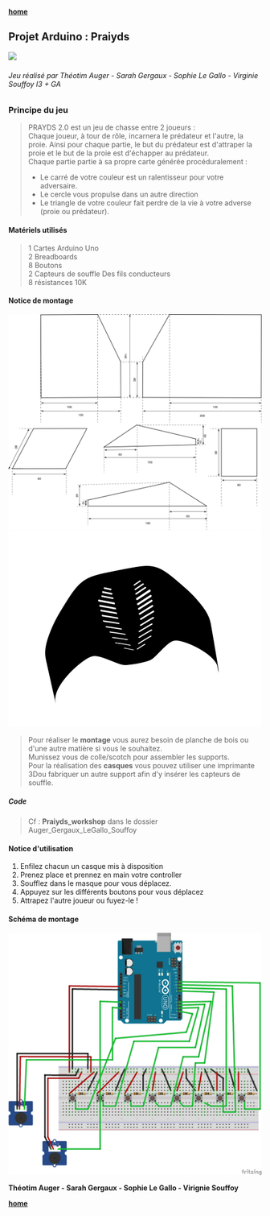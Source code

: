 [**home**](../README.md)

## Projet Arduino : Praiyds


![](gif.gif) 
###### Jeu réalisé par Théotim Auger - Sarah Gergaux - Sophie Le Gallo - Virginie Souffoy I3 + GA


### Principe du jeu  
>  PRAYDS 2.0 est un jeu de chasse entre 2 joueurs :   
> Chaque joueur, à tour de rôle, incarnera le prédateur et l'autre, la proie. Ainsi pour chaque partie, le but du prédateur est d'attraper la proie et le but de la proie est d'échapper au prédateur.  
> Chaque partie partie à sa propre carte générée procéduralement :    
> - Le carré de votre couleur est un ralentisseur pour votre adversaire.  
> - Le cercle vous propulse dans un autre direction  
> - Le triangle de votre couleur fait perdre de la vie à votre adverse (proie ou prédateur). 

#### Matériels utilisés 
> 1 Cartes Arduino Uno  
> 2 Breadboards   
> 8 Boutons  
> 2 Capteurs de souffle
> Des fils conducteurs  
> 8 résistances 10K


#### Notice de montage 
![](md/NoticeMontage.JPG) 
![](md/masque3D.png) 
> Pour réaliser le **montage** vous aurez besoin de planche de bois ou d'une autre matière si vous le souhaitez.  
> Munissez vous de colle/scotch pour assembler les supports.    
> Pour la réalisation des **casques** vous pouvez utiliser une imprimante 3Dou fabriquer un autre support afin d'y insérer les capteurs de souffle.

##### Code 
> Cf : **Praiyds_workshop** dans le dossier Auger_Gergaux_LeGallo_Souffoy 


#### Notice d'utilisation
1.  Enfilez chacun un casque mis à disposition
2.  Prenez place et prennez en main votre controller
3.  Soufflez dans le masque pour vous déplacez.
4.  Appuyez sur les différents boutons pour vous déplacez   
5.  Attrapez l'autre joueur ou fuyez-le  !


#### Schéma de montage
![](md/schemaMontage.png) 

>
>
**Théotim Auger - Sarah Gergaux - Sophie Le Gallo - Virignie Souffoy**

[**home**](../README.md)



